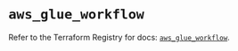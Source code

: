 # `aws_glue_workflow`

Refer to the Terraform Registry for docs: [`aws_glue_workflow`](https://registry.terraform.io/providers/hashicorp/aws/6.7.0/docs/resources/glue_workflow).
